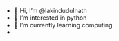 - 👋 Hi, I’m @lakindudulnath
- 👀 I’m interested in python
- 🌱 I’m currently learning computing
- 
<!---
lakindudulnath/lakindudulnath is a ✨ special ✨ repository because its `README.md` (this file) appears on your GitHub profile.
You can click the Preview link to take a look at your changes.
--->
